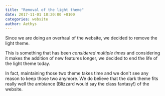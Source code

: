 ```yaml
---
title: "Removal of the light theme"
date: 2017-11-01 18:20:00 +0100
categories: website
author: Aethys
---
```


Since we are doing an overhaul of the website, we decided to remove the light theme.
<!--more-->

This is something that has been *considered multiple times* and considering it makes the addition of new features longer, we decided to end the life of the light theme today.

In fact, maintaining those two theme takes time and we don't see any reason to keep those two anymore. We do believe that the dark theme fits really well the ambiance (Blizzard would say the class fantasy!) of the website.
